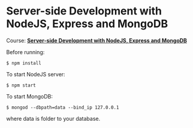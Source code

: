 # Server-side Development with NodeJS, Express and MongoDB

Course: [**Server-side Development with NodeJS, Express and MongoDB**](https://www.coursera.org/learn/server-side-nodejs/)

Before running:
```
$ npm install
```

To start NodeJS server:
```
$ npm start
```

To start MongoDB:
```
$ mongod --dbpath=data --bind_ip 127.0.0.1
```
where data is folder to your database.
